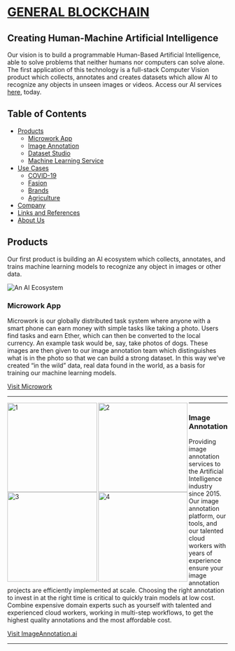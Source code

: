 # <a href="https://www.generalblockchain.com/">GENERAL BLOCKCHAIN</a>

## Creating Human-Machine Artificial Intelligence

Our vision is to build a programmable Human-Based Artificial Intelligence, able to solve problems that neither humans nor computers can solve alone. The first application of this technology is a full-stack Computer Vision product which collects, annotates and creates datasets which allow AI to recognize any objects in unseen images or videos. Access our AI services <a href="https://www.generalblockchain.com/">here</a>, today.

## Table of Contents

- [Products](#products)
    - [Microwork App](#microwork-app)
    - [Image Annotation](#image-annotation)
    - [Dataset Studio](#dataset-studio)
    - [Machine Learning Service](#machine-learning-service)
- [Use Cases](#use-cases)
    - [COVID-19](#covid-19)
    - [Fasion](#fashion)
    - [Brands](#brands)
    - [Agriculture](#agriculture)
- [Company](#company)
- [Links and References](#links-and-references)
- [About Us](#about-us)

## Products

Our first product is building an AI ecosystem which collects, annotates, and trains machine learning models to recognize any object in images or other data.

![An AI Ecosystem](https://user-images.githubusercontent.com/66736646/84388509-8cd13400-ac16-11ea-88d5-f53a3d97623a.png)

### Microwork App

Microwork is our globally distributed task system where anyone with a smart phone can earn money with simple tasks like taking a photo. Users find tasks and earn Ether, which can then be converted to the local currency. An example task would be, say, take photos of dogs. These images are then given to our image annotation team which distinguishes what is in the photo so that we can build a strong dataset. In this way we’ve created “in the wild” data, real data found in the world, as a basis for training our machine learning models.

<a href="https://www.microwork.app/" class="button big">Visit Microwork</a>
<!---
<img src="https://user-images.githubusercontent.com/66736646/84399001-70d38f80-ac22-11ea-9172-3f5ac972e0d5.png" alt="microwork" align="left" width="280" />
-->
<!---
<img src="https://user-images.githubusercontent.com/66736646/84397784-e9395100-ac20-11ea-88cb-32a3529e0bd6.png" alt="get paid" align="right" width="280" />
-->
<!---
<img src="https://user-images.githubusercontent.com/66736646/84391138-61504880-ac1a-11ea-8136-eb4dae145105.png" alt="start earning" align="centre" width="280" />
<br><br>
-->

---

<img src="https://user-images.githubusercontent.com/66736646/84403317-636cd400-ac27-11ea-94dc-bfc85812f3d2.png" alt="1" align="left" width="204.51703" />

<img src="https://user-images.githubusercontent.com/66736646/84403327-65369780-ac27-11ea-922e-bebd8d180581.png" alt="2" align="left" width="204.51703" />

<img src="https://user-images.githubusercontent.com/66736646/84403333-67005b00-ac27-11ea-8845-2d899205cf96.png" alt="3" align="left" width="204.51703" />

<img src="https://user-images.githubusercontent.com/66736646/84403341-68ca1e80-ac27-11ea-8cc4-8987db2ccee3.png" alt="4" align="left" width="204.51703" />

---

### Image Annotation

Providing image annotation services to the Artificial Intelligence industry since 2015. Our image annotation platform, our tools, and our talented cloud workers with years of experience ensure your image annotation projects are efficiently implemented at scale. Choosing the right annotation to invest in at the right time is critical to quickly train models at low cost. Combine expensive domain experts such as yourself with talented and experienced cloud workers, working in multi-step workflows, to get the highest quality annotations and the most affordable cost.

<a href="https://www.imageannotation.ai/" class="button big">Visit ImageAnnotation.ai</a>

---
